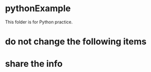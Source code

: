 # pythonExample
This folder is for Python practice.
# do not change the following items
# share the info
